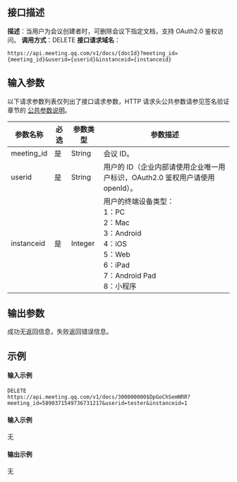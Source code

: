 ## 接口描述
**描述**：当用户为会议创建者时，可删除会议下指定文档，支持 OAuth2.0 鉴权访问。
**调用方式**：DELETE
**接口请求域名**：
```Plaintext
https://api.meeting.qq.com/v1/docs/{docId}?meeting_id={meeting_id}&userid={userid}&instanceid={instanceid}

```


## 输入参数

以下请求参数列表仅列出了接口请求参数，HTTP 请求头公共参数请参见签名验证章节的 [公共参数说明](https://cloud.tencent.com/document/product/1095/42413#.E5.85.AC.E5.85.B1.E5.8F.82.E6.95.B0)。

| 参数名称              | 必选 | 参数类型 | 参数描述                                                     |
| --------------------- | ---- | -------- | ------------------------------------------------------------ |
| meeting_id            | 是   | String   | 会议 ID。                                                    |
| userid                | 是   | String   | 用户的 ID（企业内部请使用企业唯一用户标识，OAuth2.0 鉴权用户请使用 openId）。 |
| instanceid            | 是   | Integer  | 用户的终端设备类型：<br/>1：PC <br/>2：Mac<br/>3：Android <br/>4：iOS <br/>5：Web <br/>6：iPad <br/>7：Android Pad <br/>8：小程序 |


## 输出参数

成功无返回信息，失败返回错误信息。



## 示例

#### 输入示例
```plaintext
DELETE
https://api.meeting.qq.com/v1/docs/300000000$DpGoChSemNRR?meeting_id=5890371549736731217&userid=tester&instanceid=1
```

#### 输入示例
无

#### 输出示例
无

